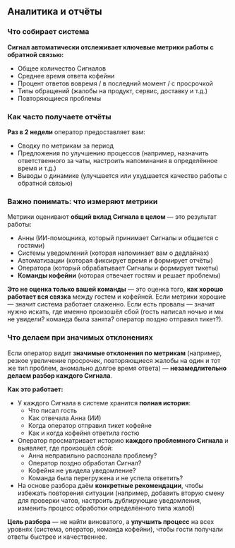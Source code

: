 ## Аналитика и отчёты

### Что собирает система

**Сигнал автоматически отслеживает ключевые метрики работы с обратной связью:**

- Общее количество Сигналов
- Среднее время ответа кофейни
- Процент ответов вовремя / в последний момент / с просрочкой
- Типы обращений (жалобы на продукт, сервис, доставку и т.д.)
- Повторяющиеся проблемы
### Как часто получаете отчёты

**Раз в 2 недели** оператор предоставляет вам:

- Сводку по метрикам за период
- Предложения по улучшению процессов (например, назначить ответственного за чаты, настроить напоминания в определённое время и т.д.)
- Выводы о динамике (улучшается или ухудшается качество работы с обратной связью)
### Важно понимать: что измеряют метрики

Метрики оценивают **общий вклад Сигнала в целом** — это результат работы:

- Анны (ИИ-помощника, который принимает Сигналы и общается с гостями)
- Системы уведомлений (которая напоминает вам о дедлайнах)
- Автоматизации (которая фиксирует время и формирует отчёты)
- Оператора (который обрабатывает Сигналы и формирует тикеты)
- **Команды кофейни** (которая отвечает гостям и решает проблемы)

**Это не оценка только вашей команды** — это оценка того, **как хорошо работает вся связка** между гостем и кофейней. Если метрики хорошие — значит система работает слаженно. Если есть провалы — значит нужно искать, где именно произошёл сбой (гость написал ночью и мы не увидели? команда была занята? оператор поздно отправил тикет?).

### Что делаем при значимых отклонениях

Если оператор видит **значимые отклонения по метрикам** (например, резкое увеличение просрочек, повторяющиеся жалобы на один и тот же тип проблем, аномально долгое время ответа) — **незамедлительно делаем разбор каждого Сигнала**.

**Как это работает:**

- У каждого Сигнала в системе хранится **полная история**:
    - Что писал гость
    - Как отвечала Анна (ИИ)
    - Когда оператор отправил тикет кофейне
    - Как и когда кофейня ответила гостю
- Оператор просматривает историю **каждого проблемного Сигнала** и выявляет, где произошёл сбой:
    - Анна неправильно распознала проблему?
    - Оператор поздно обработал Сигнал?
    - Кофейня не увидела уведомление?
    - Команда была перегружена и не успела ответить?
- На основе разбора даём **конкретные рекомендации**, чтобы избежать повторения ситуации (например, добавить вторую смену для проверки чатов, настроить дублирующие уведомления, изменить процесс обработки определённого типа жалоб)

**Цель разбора** — не найти виноватого, а **улучшить процесс** на всех уровнях (система, оператор, команда кофейни), чтобы гости получали ответы быстрее и качественнее.
